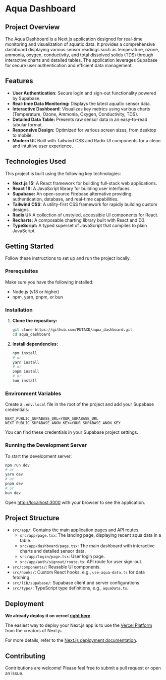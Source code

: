 # Aqua Dashboard

## Project Overview

The Aqua Dashboard is a Next.js application designed for real-time monitoring and visualization of aquatic data. It provides a comprehensive dashboard displaying various sensor readings such as temperature, ozone, ammonia, oxygen, conductivity, and total dissolved solids (TDS) through interactive charts and detailed tables. The application leverages Supabase for secure user authentication and efficient data management.

## Features

- **User Authentication:** Secure login and sign-out functionality powered by Supabase.
- **Real-time Data Monitoring:** Displays the latest aquatic sensor data.
- **Interactive Dashboard:** Visualizes key metrics using various charts (Temperature, Ozone, Ammonia, Oxygen, Conductivity, TDS).
- **Detailed Data Table:** Presents raw sensor data in an easy-to-read tabular format.
- **Responsive Design:** Optimized for various screen sizes, from desktop to mobile.
- **Modern UI:** Built with Tailwind CSS and Radix UI components for a clean and intuitive user experience.

## Technologies Used

This project is built using the following key technologies:

- **Next.js 15:** A React framework for building full-stack web applications.
- **React 19:** A JavaScript library for building user interfaces.
- **Supabase:** An open-source Firebase alternative providing authentication, database, and real-time capabilities.
- **Tailwind CSS:** A utility-first CSS framework for rapidly building custom designs.
- **Radix UI:** A collection of unstyled, accessible UI components for React.
- **Recharts:** A composable charting library built with React and D3.
- **TypeScript:** A typed superset of JavaScript that compiles to plain JavaScript.

## Getting Started

Follow these instructions to set up and run the project locally.

### Prerequisites

Make sure you have the following installed:

- Node.js (v18 or higher)
- npm, yarn, pnpm, or bun

### Installation

1.  **Clone the repository:**

    ```bash
    git clone https://github.com/PUTAXD/aqua_dashboard.git
    cd aqua_dashboard
    ```

2.  **Install dependencies:**

    ```bash
    npm install
    # or
    yarn install
    # or
    pnpm install
    # or
    bun install
    ```

### Environment Variables

Create a `.env.local` file in the root of the project and add your Supabase credentials:

```
NEXT_PUBLIC_SUPABASE_URL=YOUR_SUPABASE_URL
NEXT_PUBLIC_SUPABASE_ANON_KEY=YOUR_SUPABASE_ANON_KEY
```

You can find these credentials in your Supabase project settings.

### Running the Development Server

To start the development server:

```bash
npm run dev
# or
yarn dev
# or
pnpm dev
# or
bun dev
```

Open [http://localhost:3000](http://localhost:3000) with your browser to see the application.

## Project Structure

- `src/app/`: Contains the main application pages and API routes.
  - `src/app/page.tsx`: The landing page, displaying recent aqua data in a table.
  - `src/app/dashboard/page.tsx`: The main dashboard with interactive charts and detailed sensor data.
  - `src/app/login/page.tsx`: User login page.
  - `src/app/auth/signout/route.ts`: API route for user sign-out.
- `src/components/`: Reusable UI components.
- `src/hooks/`: Custom React hooks, e.g., `use-aqua-data.ts` for data fetching.
- `src/lib/supabase/`: Supabase client and server configurations.
- `src/type/`: TypeScript type definitions, e.g., `aquaData.ts`.

## Deployment

**We already deploy it on vercel [right here](https://aqua-dashboard-y857.vercel.app/dashboard)**

The easiest way to deploy your Next.js app is to use the [Vercel Platform](https://vercel.com/new?utm_medium=default-template&filter=next.js&utm_source=create-next-app&utm_campaign=create-next-app-readme) from the creators of Next.js.

For more details, refer to the [Next.js deployment documentation](https://nextjs.org/docs/app/building-your-application/deploying).

## Contributing

Contributions are welcome! Please feel free to submit a pull request or open an issue.
